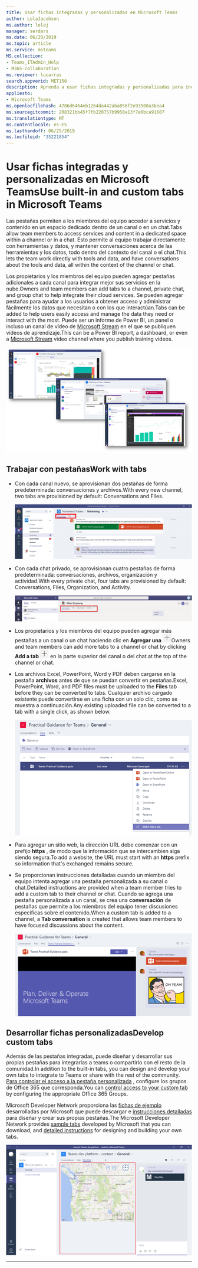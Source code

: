 ```yaml
---
title: Usar fichas integradas y personalizadas en Microsoft Teams
author: LolaJacobsen
ms.author: lolaj
manager: serdars
ms.date: 06/20/2019
ms.topic: article
ms.service: msteams
MS.collection:
- Teams_ITAdmin_Help
- M365-collaboration
ms.reviewer: lucarras
search.appverid: MET150
description: Aprenda a usar fichas integradas y personalizadas para incluir características como conversaciones, archivos, mapas y mucho más.
appliesto:
- Microsoft Teams
ms.openlocfilehash: 4786d6464eb1264da442aba056f2e93508a3bea4
ms.sourcegitcommit: 208321bb45f7fb228757b9958a13f7e0bca91687
ms.translationtype: MT
ms.contentlocale: es-ES
ms.lasthandoff: 06/25/2019
ms.locfileid: "35221854"
---
```

<a name="use-built-in-and-custom-tabs-in-microsoft-teams"></a><span data-ttu-id="51298-103">Usar fichas integradas y personalizadas en Microsoft Teams</span><span class="sxs-lookup"><span data-stu-id="51298-103">Use built-in and custom tabs in Microsoft Teams</span></span>
==================================================

<span data-ttu-id="51298-104">Las pestañas permiten a los miembros del equipo acceder a servicios y contenido en un espacio dedicado dentro de un canal o en un chat.</span><span class="sxs-lookup"><span data-stu-id="51298-104">Tabs allow team members to access services and content in a dedicated space within a channel or in a chat.</span></span> <span data-ttu-id="51298-105">Esto permite al equipo trabajar directamente con herramientas y datos, y mantener conversaciones acerca de las herramientas y los datos, todo dentro del contexto del canal o el chat.</span><span class="sxs-lookup"><span data-stu-id="51298-105">This lets the team work directly with tools and data, and have conversations about the tools and data, all within the context of the channel or chat.</span></span>

<span data-ttu-id="51298-106">Los propietarios y los miembros del equipo pueden agregar pestañas adicionales a cada canal para integrar mejor sus servicios en la nube.</span><span class="sxs-lookup"><span data-stu-id="51298-106">Owners and team members can add tabs to a channel, private chat, and group chat to help integrate their cloud services.</span></span> <span data-ttu-id="51298-107">Se pueden agregar pestañas para ayudar a los usuarios a obtener acceso y administrar fácilmente los datos que necesitan o con los que interactúan.</span><span class="sxs-lookup"><span data-stu-id="51298-107">Tabs can be added to help users easily access and manage the data they need or interact with the most.</span></span> <span data-ttu-id="51298-108">Puede ser un informe de Power BI, un panel o incluso un canal de vídeo de [Microsoft Stream](https://go.microsoft.com/fwlink/?linkid=855785) en el que se publiquen vídeos de aprendizaje.</span><span class="sxs-lookup"><span data-stu-id="51298-108">This can be a Power BI report, a dashboard, or even a [Microsoft Stream](https://go.microsoft.com/fwlink/?linkid=855785) video channel where you publish training videos.</span></span>

![Tres capturas de pantalla con contenido diverso en las fichas.](media/Use_built-in_and_custom_tabs_in_Microsoft_Teams_image4.png)

## <a name="work-with-tabs"></a><span data-ttu-id="51298-110">Trabajar con pestañas</span><span class="sxs-lookup"><span data-stu-id="51298-110">Work with tabs</span></span>

- <span data-ttu-id="51298-111">Con cada canal nuevo, se aprovisionan dos pestañas de forma predeterminada: conversaciones y archivos.</span><span class="sxs-lookup"><span data-stu-id="51298-111">With every new channel, two tabs are provisioned by default: Conversations and Files.</span></span>

    ![Captura de pantalla de la sección Conversación del equipo de marketing.](media/Use_built-in_and_custom_tabs_in_Microsoft_Teams_image1.png)
- <span data-ttu-id="51298-113">Con cada chat privado, se aprovisionan cuatro pestañas de forma predeterminada: conversaciones, archivos, organización y actividad.</span><span class="sxs-lookup"><span data-stu-id="51298-113">With every private chat, four tabs are provisioned by default: Conversations, Files, Organization, and Activity.</span></span>

    ![Captura de pantalla de las pestañas de una conversación.](media/Use_built-in_and_custom_tabs_add_tabs_to_a_chat.png)

- <span data-ttu-id="51298-115">Los propietarios y los miembros del equipo pueden agregar más pestañas a un canal o un chat haciendo clic en **Agregar una** ![captura de pantalla de pestaña del botón Agregar una pestaña, que muestra un signo +.](media/Use_built-in_and_custom_tabs_add_a_tab_button.png)</span><span class="sxs-lookup"><span data-stu-id="51298-115">Owners and team members can add more tabs to a channel or chat by clicking **Add a tab** ![Screenshot of the Add a tab button, showing a + sign.](media/Use_built-in_and_custom_tabs_add_a_tab_button.png)</span></span> <span data-ttu-id="51298-116">en la parte superior del canal o del chat.</span><span class="sxs-lookup"><span data-stu-id="51298-116">at the top of the channel or chat.</span></span>

- <span data-ttu-id="51298-117">Los archivos Excel, PowerPoint, Word y PDF deben cargarse en la pestaña **archivos** antes de que se puedan convertir en pestañas.</span><span class="sxs-lookup"><span data-stu-id="51298-117">Excel, PowerPoint, Word, and PDF files must be uploaded to the **Files** tab before they can be converted to tabs.</span></span> <span data-ttu-id="51298-118">Cualquier archivo cargado existente puede convertirse en una ficha con un solo clic, como se muestra a continuación.</span><span class="sxs-lookup"><span data-stu-id="51298-118">Any existing uploaded file can be converted to a tab with a single click, as shown below.</span></span>

    ![Captura de pantalla de la ficha Archivos con un archivo de PowerPoint seleccionado.](media/Use_built-in_and_custom_tabs_in_Microsoft_Teams_image2.png)

- <span data-ttu-id="51298-120">Para agregar un sitio web, la dirección URL debe comenzar con un prefijo **https** , de modo que la información que se intercambien siga siendo segura.</span><span class="sxs-lookup"><span data-stu-id="51298-120">To add a website, the URL must start with an **https** prefix so information that's exchanged remains secure.</span></span>

- <span data-ttu-id="51298-121">Se proporcionan instrucciones detalladas cuando un miembro del equipo intenta agregar una pestaña personalizada a su canal o chat.</span><span class="sxs-lookup"><span data-stu-id="51298-121">Detailed instructions are provided when a team member tries to add a custom tab to their channel or chat.</span></span> <span data-ttu-id="51298-122">Cuando se agrega una pestaña personalizada a un canal, se crea una **conversación** de pestañas que permite a los miembros del equipo tener discusiones específicas sobre el contenido.</span><span class="sxs-lookup"><span data-stu-id="51298-122">When a custom tab is added to a channel, a **Tab conversation** is created that allows team members to have focused discussions about the content.</span></span>

    ![Captura de pantalla de una pestaña personalizada con una pestaña de conversación a la derecha](media/Use_built-in_and_custom_tabs_in_Microsoft_Teams_image3.png)

## <a name="develop-custom-tabs"></a><span data-ttu-id="51298-124">Desarrollar fichas personalizadas</span><span class="sxs-lookup"><span data-stu-id="51298-124">Develop custom tabs</span></span>

<span data-ttu-id="51298-125">Además de las pestañas integradas, puede diseñar y desarrollar sus propias pestañas para integrarlas a teams o compartirlo con el resto de la comunidad.</span><span class="sxs-lookup"><span data-stu-id="51298-125">In addition to the built-in tabs, you can design and develop your own tabs to integrate to Teams or share with the rest of the community.</span></span> <span data-ttu-id="51298-126">[Para controlar el acceso a la pestaña personalizada](https://docs.microsoft.com/en-us/microsoftteams/platform/get-started/design#streamline-access) , configure los grupos de Office 365 que corresponda.</span><span class="sxs-lookup"><span data-stu-id="51298-126">You can [control access to your custom tab](https://docs.microsoft.com/en-us/microsoftteams/platform/get-started/design#streamline-access) by configuring the appropriate Office 365 Groups.</span></span>

<span data-ttu-id="51298-127">Microsoft Developer Network proporciona las [fichas de ejemplo](https://go.microsoft.com/fwlink/?linkid=855787) desarrolladas por Microsoft que puede descargar e [instrucciones detalladas](https://go.microsoft.com/fwlink/?linkid=855786) para diseñar y crear sus propias pestañas.</span><span class="sxs-lookup"><span data-stu-id="51298-127">The Microsoft Developer Network provides [sample tabs](https://go.microsoft.com/fwlink/?linkid=855787) developed by Microsoft that you can download, and [detailed instructions](https://go.microsoft.com/fwlink/?linkid=855786) for designing and building your own tabs.</span></span>

![Captura de pantalla de una ficha personalizada de ejemplo en Microsoft Teams](media/Use_built-in_and_custom_tabs_in_Microsoft_Teams_image5.png)

---
